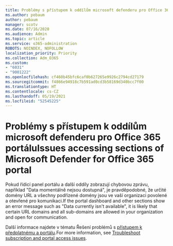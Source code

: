 ```yaml
---
title: Problémy s přístupem k oddílům microsoft defenderu pro Office 365 portálu
ms.author: pebaum
author: pebaum
manager: scotv
ms.date: 07/16/2020
ms.audience: Admin
ms.topic: article
ms.service: o365-administration
ROBOTS: NOINDEX, NOFOLLOW
localization_priority: Priority
ms.collection: Adm_O365
ms.custom:
- "6031"
- "9001222"
ms.openlocfilehash: cf460b45bfc6caf0b627265e9926c2794cd27179
ms.sourcegitcommit: f4866e94918c7b591ad0cd3b58169d340bcc7f00
ms.translationtype: HT
ms.contentlocale: cs-CZ
ms.lasthandoff: 05/19/2021
ms.locfileid: "52545225"
---
```

# <a name="issues-accessing-sections-of-microsoft-defender-for-office-365-portal"></a><span data-ttu-id="6b4a9-102">Problémy s přístupem k oddílům microsoft defenderu pro Office 365 portálu</span><span class="sxs-lookup"><span data-stu-id="6b4a9-102">Issues accessing sections of Microsoft Defender for Office 365 portal</span></span>

<span data-ttu-id="6b4a9-103">Pokud řídicí panel portálu a další oddíly zobrazují chybovou zprávu, například "Data momentálně nejsou dostupná", je pravděpodobné, že určité domény URL a všechny podřízené domény jsou ve vaší organizaci povolené a otevřené pro komunikaci.</span><span class="sxs-lookup"><span data-stu-id="6b4a9-103">If the portal dashboard and other sections show an error message such as "Data currently isn't available", it is likely that certain URL domains and all sub-domains are allowed in your organization and open for communication.</span></span> 

<span data-ttu-id="6b4a9-104">Další informace najdete v tématu Řešení problémů s [přístupem k předplatnému a portálu](/windows/security/threat-protection/microsoft-defender-atp/troubleshoot-onboarding-error-messages#data-currently-isnt-available-on-some-sections-of-the-portal).</span><span class="sxs-lookup"><span data-stu-id="6b4a9-104">For more information, see [Troubleshoot subscription and portal access issues](/windows/security/threat-protection/microsoft-defender-atp/troubleshoot-onboarding-error-messages#data-currently-isnt-available-on-some-sections-of-the-portal).</span></span>